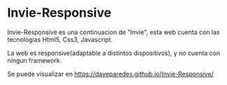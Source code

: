 # Invie-Responsive

Invie-Responsive es una continuacion de "Invie", esta web cuenta con las tecnologias Html5, Css3, Javascript.

La web es responsive(adaptable a distintos dispositivos), y no cuenta con ningun framework.

Se puede visualizar en https://daveparedes.github.io/Invie-Responsive/
